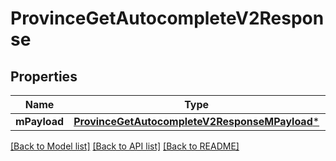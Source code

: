 # ProvinceGetAutocompleteV2Response

## Properties
Name | Type | Description | Notes
------------ | ------------- | ------------- | -------------
**mPayload** | [**ProvinceGetAutocompleteV2ResponseMPayload***](ProvinceGetAutocompleteV2ResponseMPayload.md) |  | 

[[Back to Model list]](../README.md#documentation-for-models) [[Back to API list]](../README.md#documentation-for-api-endpoints) [[Back to README]](../README.md)


